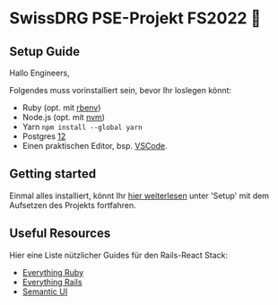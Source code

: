 # SwissDRG PSE-Projekt FS2022 🚁

## Setup Guide

Hallo Engineers,

Folgendes muss vorinstalliert sein, bevor Ihr loslegen könnt:

  - Ruby (opt. mit [rbenv](https://github.com/rbenv/rbenv#installation))
  - Node.js (opt. mit [nvm](https://github.com/nvm-sh/nvm#installing-and-updating))
  - Yarn `npm install --global yarn`
  - Postgres [12](https://www.postgresql.org/download/)
  - Einen praktischen Editor, bsp. [VSCode](https://code.visualstudio.com/).

## Getting started

Einmal alles installiert, könnt Ihr [hier weiterlesen](./README.md) unter 'Setup' mit dem Aufsetzen des Projekts fortfahren.

## Useful Resources

Hier eine Liste nützlicher Guides für den Rails-React Stack:

- [Everything Ruby](https://www.ruby-lang.org/en/documentation/)
- [Everything Rails](https://guides.rubyonrails.org/)
- [Semantic UI](https://react.semantic-ui.com/)